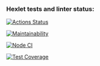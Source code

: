 ### Hexlet tests and linter status:
[![Actions Status](https://github.com/mrn-mrz/frontend-project-lvl2/workflows/hexlet-check/badge.svg)](https://github.com/mrn-mrz/frontend-project-lvl2/actions)

[![Maintainability](https://api.codeclimate.com/v1/badges/6ccccf7be6c10c8da3ea/maintainability)](https://codeclimate.com/github/mrn-mrz/frontend-project-lvl2/maintainability)

[![Node CI](https://github.com/mrn-mrz/frontend-project-lvl2/actions/workflows/tests.yml/badge.svg)](https://github.com/mrn-mrz/frontend-project-lvl2/actions/workflows/tests.yml)

[![Test Coverage](https://api.codeclimate.com/v1/badges/6ccccf7be6c10c8da3ea/test_coverage)](https://codeclimate.com/github/mrn-mrz/frontend-project-lvl2/test_coverage)